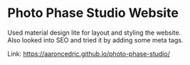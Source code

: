# Photo Phase Studio Website  
Used material design lite for layout and styling the website.  
Also looked into SEO and tried it by adding some meta tags.

Link: https://aaroncedric.github.io/photo-phase-studio/
